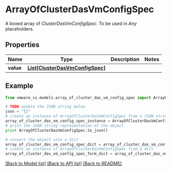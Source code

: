# ArrayOfClusterDasVmConfigSpec

A boxed array of *ClusterDasVmConfigSpec*. To be used in *Any* placeholders. 

## Properties
Name | Type | Description | Notes
------------ | ------------- | ------------- | -------------
**value** | [**List[ClusterDasVmConfigSpec]**](ClusterDasVmConfigSpec.md) |  | 

## Example

```python
from vmware_vi.models.array_of_cluster_das_vm_config_spec import ArrayOfClusterDasVmConfigSpec

# TODO update the JSON string below
json = "{}"
# create an instance of ArrayOfClusterDasVmConfigSpec from a JSON string
array_of_cluster_das_vm_config_spec_instance = ArrayOfClusterDasVmConfigSpec.from_json(json)
# print the JSON string representation of the object
print ArrayOfClusterDasVmConfigSpec.to_json()

# convert the object into a dict
array_of_cluster_das_vm_config_spec_dict = array_of_cluster_das_vm_config_spec_instance.to_dict()
# create an instance of ArrayOfClusterDasVmConfigSpec from a dict
array_of_cluster_das_vm_config_spec_form_dict = array_of_cluster_das_vm_config_spec.from_dict(array_of_cluster_das_vm_config_spec_dict)
```
[[Back to Model list]](../README.md#documentation-for-models) [[Back to API list]](../README.md#documentation-for-api-endpoints) [[Back to README]](../README.md)


